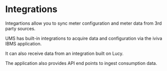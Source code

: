 # Integrations

Integartions allow you to sync meter configuration and meter data from 3rd party sources.

UMS has built-in integrations to acquire data and configuration via the iviva IBMS application.

It can also receive data from an integration built on Lucy.

The application also provides API end points to ingest consumption data.

